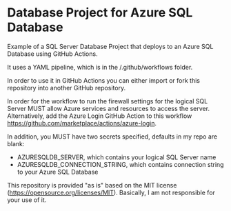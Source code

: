 # Database Project for Azure SQL Database

Example of a SQL Server Database Project that deploys to an Azure SQL Database using GitHub Actions.

It uses a YAML pipeline, which is in the /.github/workflows folder.

In order to use it in GitHub Actions you can either import or fork this repository into another GitHub repository.

In order for the workflow to run the firewall settings for the logical SQL Server MUST allow Azure services and resources to access the server. Alternatively, add the Azure Login GitHub Action to this workflow https://github.com/marketplace/actions/azure-login.

In addition, you MUST have two secrets specified, defaults in my repo are blank:

- AZURESQLDB_SERVER, which contains your logical SQL Server name
- AZURESQLDB_CONNECTION_STRING, which contains connection string to your Azure SQL Database

This repository is provided "as is" based on the MIT license (https://opensource.org/licenses/MIT). Basically, I am not responsible for your use of it.
